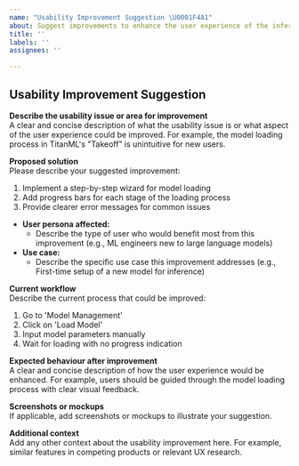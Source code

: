 ```yaml
---
name: "Usability Improvement Suggestion \U0001F4A1"
about: Suggest improvements to enhance the user experience of the inference stack
title: ''
labels: ''
assignees: ''

---
```


## Usability Improvement Suggestion

**Describe the usability issue or area for improvement**  
A clear and concise description of what the usability issue is or what aspect of the user experience could be improved. For example, the model loading process in TitanML's "Takeoff" is unintuitive for new users.

**Proposed solution**  
Please describe your suggested improvement:
1. Implement a step-by-step wizard for model loading
2. Add progress bars for each stage of the loading process
3. Provide clearer error messages for common issues

- **User persona affected:**
  - Describe the type of user who would benefit most from this improvement (e.g., ML engineers new to large language models)
- **Use case:**
  - Describe the specific use case this improvement addresses (e.g., First-time setup of a new model for inference)

**Current workflow**  
Describe the current process that could be improved:
1. Go to 'Model Management'
2. Click on 'Load Model'
3. Input model parameters manually
4. Wait for loading with no progress indication

**Expected behaviour after improvement**  
A clear and concise description of how the user experience would be enhanced. For example, users should be guided through the model loading process with clear visual feedback.

**Screenshots or mockups**  
If applicable, add screenshots or mockups to illustrate your suggestion.

**Additional context**  
Add any other context about the usability improvement here. For example, similar features in competing products or relevant UX research.
